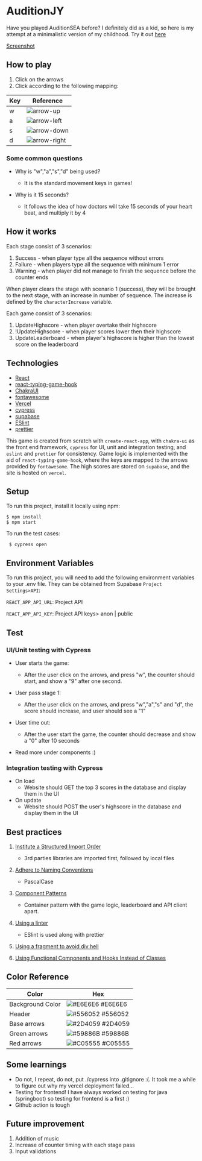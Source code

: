 # AuditionJY

Have you played AuditionSEA before? I definitely did as a kid, so here is my attempt at a minimalistic version of my childhood. Try it out [here](https://audition-jy-git-main-lhinjy.vercel.app/)

[Screenshot](/public/Screenshot.PNG)

## How to play

1. Click on the arrows
2. Click according to the following mapping:

| Key | Reference                               |
| --- | --------------------------------------- |
| w   | ![arrow-up](/public/arrow-up.svg)       |
| a   | ![arrow-left](/public/arrow-left.svg)   |
| s   | ![arrow-down](/public/arrow-down.svg)   |
| d   | ![arrow-right](/public/arrow-right.svg) |

### Some common questions

-   Why is "w","a","s","d" being used?

    -   It is the standard movement keys in games!

-   Why is it 15 seconds?
    -   It follows the idea of how doctors will take 15 seconds of your heart beat, and multiply it by 4

## How it works

Each stage consist of 3 scenarios:

1. Success - when player type all the sequence without errors
2. Failure - when players type all the sequence with minimum 1 error
3. Warning - when player did not manage to finish the sequence before the counter ends

When player clears the stage with scenario 1 (success), they will be brought to the next stage, with an increase in number of sequence. The increase is defined by the `characterIncrease` variable.

Each game consist of 3 scenarios:

1. UpdateHighscore - when player overtake their highscore
2. !UpdateHighscore - when player scores lower then their highscore
3. UpdateLeaderboard - when player's highscore is higher than the lowest score on the leaderboard

## Technologies

-   [React](https://github.com/reactjs/reactjs.org)
-   [react-typing-game-hook](https://github.com/jokarz/react-typing-game-hook)
-   [ChakraUI](https://chakra-ui.com/getting-started)
-   [fontawesome](https://github.com/rstudio/fontawesome/blob/main/README.md)
-   [Vercel](https://vercel.com/)
-   [cypress](https://www.cypress.io/)
-   [supabase](https://supabase.com/)
-   [ESlint](https://eslint.org/docs/latest/use/getting-started)
-   [prettier](https://prettier.io/)

This game is created from scratch with `create-react-app`, with `chakra-ui` as the front end framework, `cypress` for UI, unit and integration testing, and `eslint` and `prettier` for consistency. Game logic is implemented with the aid of `react-typing-game-hook`, where the keys are mapped to the arrows provided by `fontawesome`. The high scores are stored on `supabase`, and the site is hosted on `vercel`.

## Setup

To run this project, install it locally using npm:

```
$ npm install
$ npm start
```

To run the test cases:

```
 $ cypress open
```

## Environment Variables

To run this project, you will need to add the following environment variables to your .env file. They can be obtained from Supabase `Project Settings>API`:

`REACT_APP_API_URL`: Project API

`REACT_APP_API_KEY`: Project API keys> anon | public

## Test

### UI/Unit testing with Cypress

-   User starts the game:

    -   After the user click on the arrows, and press "w", the counter should start, and show a "9" after one second.

-   User pass stage 1:

    -   After the user click on the arrows, and press "w","a","s" and "d", the score should increase, and user should see a "1"

-   User time out:

    -   After the user start the game, the counter should decrease and show a "0" after 10 seconds

-   Read more under components :)

### Integration testing with Cypress

-   On load
    -   Website should GET the top 3 scores in the database and display them in the UI
-   On update
    -   Website should POST the user's highscore in the database and display them in the UI

## Best practices

1. [Institute a Structured Import Order](https://kinsta.com/blog/react-best-practices/)

    - 3rd parties libraries are imported first, followed by local files

2. [Adhere to Naming Conventions](https://kinsta.com/blog/react-best-practices/)

    - PascalCase

3. [Component Patterns](https://www.freecodecamp.org/news/best-practices-for-react/)
    - Container pattern with the game logic, leaderboard and API client apart.
4. [Using a linter](https://www.freecodecamp.org/news/best-practices-for-react/)

    - ESlint is used along with prettier

5. [Using a fragment to avoid div hell](https://www.freecodecamp.org/news/best-practices-for-react/)

6. [Using Functional Components and Hooks Instead of Classes](https://www.makeuseof.com/must-follow-react-practices/)

## Color Reference

| Color            | Hex                                                              |
| ---------------- | ---------------------------------------------------------------- |
| Background Color | ![#E6E6E6](https://via.placeholder.com/10/E6E6E6?text=+) #E6E6E6 |
| Header           | ![#556052](https://via.placeholder.com/10/556052?text=+) #556052 |
| Base arrows      | ![#2D4059](https://via.placeholder.com/10/2D4059?text=+) #2D4059 |
| Green arrows     | ![#59886B](https://via.placeholder.com/10/59886B?text=+) #59886B |
| Red arrows       | ![#C05555](https://via.placeholder.com/10/C05555?text=+) #C05555 |

## Some learnings

-   Do not, I repeat, do not, put ./cypress into .gitignore :(. It took me a while to figure out why my vercel deployment failed...
-   Testing for frontend! I have always worked on testing for java (springboot) so testing for frontend is a first :)
-   Github action is tough

## Future improvement

1. Addition of music
2. Increase of counter timing with each stage pass
3. Input validations
